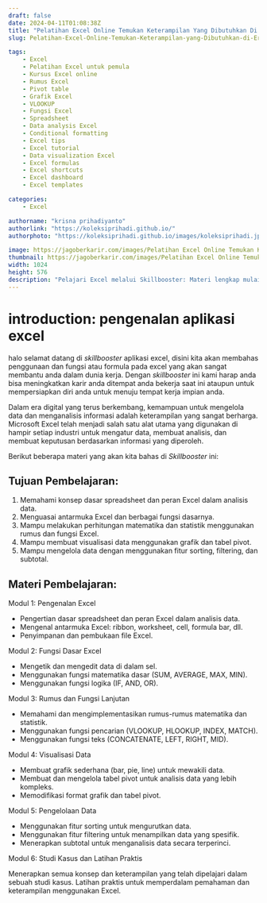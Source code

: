```yaml
---
draft: false
date: 2024-04-11T01:08:38Z
title: "Pelatihan Excel Online Temukan Keterampilan Yang Dibutuhkan Di Era Digital (Introduction)"
slug: Pelatihan-Excel-Online-Temukan-Keterampilan-yang-Dibutuhkan-di-Era-Digital

tags:
    - Excel
    - Pelatihan Excel untuk pemula
    - Kursus Excel online
    - Rumus Excel
    - Pivot table
    - Grafik Excel
    - VLOOKUP
    - Fungsi Excel
    - Spreadsheet
    - Data analysis Excel
    - Conditional formatting
    - Excel tips
    - Excel tutorial
    - Data visualization Excel
    - Excel formulas
    - Excel shortcuts
    - Excel dashboard
    - Excel templates

categories:
    - Excel

authorname: "krisna prihadiyanto"
authorlink: "https://koleksiprihadi.github.io/"
authorphoto: "https://koleksiprihadi.github.io/images/koleksiprihadi.jpeg"

image: https://jagoberkarir.com/images/Pelatihan Excel Online Temukan Keterampilan Yang Dibutuhkan Di Era Digital.jpg
thumbnail: https://jagoberkarir.com/images/Pelatihan Excel Online Temukan Keterampilan Yang Dibutuhkan Di Era Digital.jpg
width: 1024
height: 576
description: "Pelajari Excel melalui Skillbooster: Materi lengkap mulai dari dasar hingga lanjutan, termasuk visualisasi data dan studi kasus praktis. Tingkatkan karir Anda dengan Excel!"
---
```


# introduction: pengenalan aplikasi excel
halo selamat datang di *skillbooster* aplikasi excel, disini kita akan membahas penggunaan dan fungsi atau formula pada excel yang akan sangat membantu anda dalam dunia kerja. Dengan *skillbooster*  ini kami harap anda bisa meningkatkan karir anda ditempat anda bekerja saat ini ataupun untuk mempersiapkan diri anda untuk menuju tempat kerja impian anda.

Dalam era digital yang terus berkembang, kemampuan untuk mengelola data dan menganalisis informasi adalah keterampilan yang sangat berharga. Microsoft Excel telah menjadi salah satu alat utama yang digunakan di hampir setiap industri untuk mengatur data, membuat analisis, dan membuat keputusan berdasarkan informasi yang diperoleh.

Berikut beberapa materi yang akan kita bahas di *Skillbooster* ini:

## Tujuan Pembelajaran:

1. Memahami konsep dasar spreadsheet dan peran Excel dalam analisis data.
2. Menguasai antarmuka Excel dan berbagai fungsi dasarnya.
3. Mampu melakukan perhitungan matematika dan statistik menggunakan rumus dan fungsi Excel.
4. Mampu membuat visualisasi data menggunakan grafik dan tabel pivot.
5. Mampu mengelola data dengan menggunakan fitur sorting, filtering, dan subtotal.

## Materi Pembelajaran:

Modul 1: Pengenalan Excel

* Pengertian dasar spreadsheet dan peran Excel dalam analisis data.
* Mengenal antarmuka Excel: ribbon, worksheet, cell, formula bar, dll.
* Penyimpanan dan pembukaan file Excel.

Modul 2: Fungsi Dasar Excel

* Mengetik dan mengedit data di dalam sel.
* Menggunakan fungsi matematika dasar (SUM, AVERAGE, MAX, MIN).
* Menggunakan fungsi logika (IF, AND, OR).

Modul 3: Rumus dan Fungsi Lanjutan

* Memahami dan mengimplementasikan rumus-rumus matematika dan statistik.
* Menggunakan fungsi pencarian (VLOOKUP, HLOOKUP, INDEX, MATCH).
* Menggunakan fungsi teks (CONCATENATE, LEFT, RIGHT, MID).

Modul 4: Visualisasi Data

* Membuat grafik sederhana (bar, pie, line) untuk mewakili data.
* Membuat dan mengelola tabel pivot untuk analisis data yang lebih kompleks.
* Memodifikasi format grafik dan tabel pivot.

Modul 5: Pengelolaan Data

* Menggunakan fitur sorting untuk mengurutkan data.
* Menggunakan fitur filtering untuk menampilkan data yang spesifik.
* Menerapkan subtotal untuk menganalisis data secara terperinci.

Modul 6: Studi Kasus dan Latihan Praktis

Menerapkan semua konsep dan keterampilan yang telah dipelajari dalam sebuah studi kasus.
Latihan praktis untuk memperdalam pemahaman dan keterampilan menggunakan Excel.

